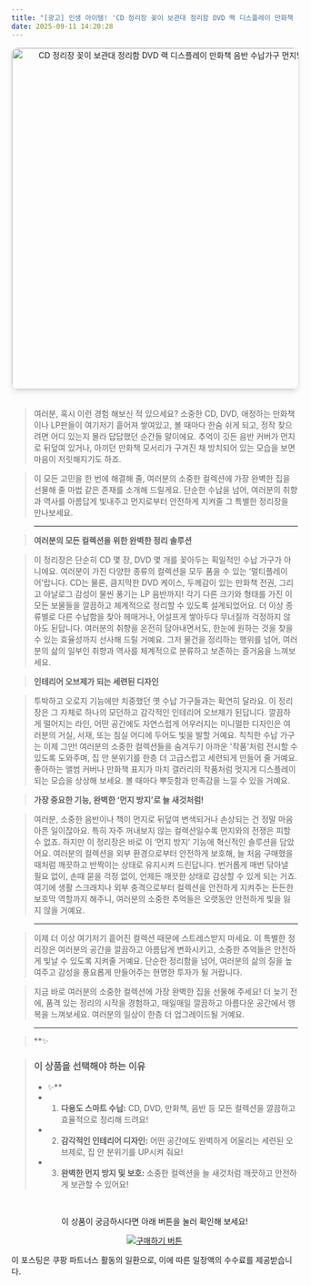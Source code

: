 ```yaml
---
title: "[광고] 인생 아이템! 'CD 정리장 꽂이 보관대 정리함 DVD 랙 디스플레이 만화책 음반 수납가구 먼지방지'을(를) 만나보세요."
date: 2025-09-11 14:20:28
---
```


<div align="center">
    <a href="https://link.coupang.com/re/AFFSDP?lptag=AF8916626&pageKey=7471636811&itemId=20922256358&vendorItemId=87989088762&traceid=V0-153-2ebb2995263e4a46&requestid=20250911232006635116902099&token=31850C%7CGM" target="_blank">
        <img src="https://ads-partners.coupang.com/image1/9hTlTFmeUv__9AXG9htUbWOLRvwnxrWAUSUUS1sOkXJEkUlvb38HNrTt3LM2mEptoPiVuCobGNFTPGyBBowX8tx8sw09ze8RmlgkcdK4_KDbnQnYYgVdmAPPWIH9ez1HBVIWGMoSRlGvMeYFCh0JrlrgUV5Z-srNhkBuwNzjSNkcjNceGnXkvrPp1jieP-288S0UmiMAemxunRxxu85UWRq3bSpBkakQFGuLXgr61F7KHsqE9p0Zgurzi0KVvlCIlO7v49y0EjN6dWnYChmJY4asOkVNEQ3q2pzR-jPewYsNB14W" alt="CD 정리장 꽂이 보관대 정리함 DVD 랙 디스플레이 만화책 음반 수납가구 먼지방지 이미지" width="600" style="max-width: 100%; height: auto; border-radius: 12px; border: 1px solid #e0e0e0; box-shadow: 0 4px 8px rgba(0,0,0,0.1);">
    </a>
</div>
<br>

> 여러분, 혹시 이런 경험 해보신 적 있으세요? 소중한 CD, DVD, 애정하는 만화책이나 LP판들이 여기저기 흩어져 쌓여있고, 볼 때마다 한숨 쉬게 되고, 정작 찾으려면 어디 있는지 몰라 답답했던 순간들 말이에요. 추억이 깃든 음반 커버가 먼지로 뒤덮여 있거나, 아끼던 만화책 모서리가 구겨진 채 방치되어 있는 모습을 보면 마음이 저릿해지기도 하죠.

> 이 모든 고민을 한 번에 해결해 줄, 여러분의 소중한 컬렉션에 가장 완벽한 집을 선물해 줄 마법 같은 존재를 소개해 드릴게요. 단순한 수납을 넘어, 여러분의 취향과 역사를 아름답게 빛내주고 먼지로부터 안전하게 지켜줄 그 특별한 정리장을 만나보세요.

> ---

> **여러분의 모든 컬렉션을 위한 완벽한 정리 솔루션**

> 이 정리장은 단순히 CD 몇 장, DVD 몇 개를 꽂아두는 획일적인 수납 가구가 아니에요. 여러분이 가진 다양한 종류의 컬렉션을 모두 품을 수 있는 ‘멀티플레이어’랍니다. CD는 물론, 큼지막한 DVD 케이스, 두께감이 있는 만화책 전권, 그리고 아날로그 감성이 물씬 풍기는 LP 음반까지! 각기 다른 크기와 형태를 가진 이 모든 보물들을 깔끔하고 체계적으로 정리할 수 있도록 설계되었어요. 더 이상 종류별로 다른 수납함을 찾아 헤매거나, 어설프게 쌓아두다 무너질까 걱정하지 않아도 된답니다. 여러분의 취향을 온전히 담아내면서도, 한눈에 원하는 것을 찾을 수 있는 효율성까지 선사해 드릴 거예요. 그저 물건을 정리하는 행위를 넘어, 여러분의 삶의 일부인 취향과 역사를 체계적으로 분류하고 보존하는 즐거움을 느껴보세요.

> **인테리어 오브제가 되는 세련된 디자인**

> 투박하고 오로지 기능에만 치중했던 옛 수납 가구들과는 확연히 달라요. 이 정리장은 그 자체로 하나의 모던하고 감각적인 인테리어 오브제가 된답니다. 깔끔하게 떨어지는 라인, 어떤 공간에도 자연스럽게 어우러지는 미니멀한 디자인은 여러분의 거실, 서재, 또는 침실 어디에 두어도 빛을 발할 거예요. 칙칙한 수납 가구는 이제 그만! 여러분의 소중한 컬렉션들을 숨겨두기 아까운 '작품'처럼 전시할 수 있도록 도와주며, 집 안 분위기를 한층 더 고급스럽고 세련되게 만들어 줄 거예요. 좋아하는 앨범 커버나 만화책 표지가 마치 갤러리의 작품처럼 멋지게 디스플레이 되는 모습을 상상해 보세요. 볼 때마다 뿌듯함과 만족감을 느낄 수 있을 거예요.

> **가장 중요한 기능, 완벽한 ‘먼지 방지’로 늘 새것처럼!**

> 여러분, 소중한 음반이나 책이 먼지로 뒤덮여 변색되거나 손상되는 건 정말 마음 아픈 일이잖아요. 특히 자주 꺼내보지 않는 컬렉션일수록 먼지와의 전쟁은 피할 수 없죠. 하지만 이 정리장은 바로 이 ‘먼지 방지’ 기능에 혁신적인 솔루션을 담았어요. 여러분의 컬렉션을 외부 환경으로부터 안전하게 보호해, 늘 처음 구매했을 때처럼 깨끗하고 반짝이는 상태로 유지시켜 드린답니다. 번거롭게 매번 닦아낼 필요 없이, 손때 묻을 걱정 없이, 언제든 깨끗한 상태로 감상할 수 있게 되는 거죠. 여기에 생활 스크래치나 외부 충격으로부터 컬렉션을 안전하게 지켜주는 든든한 보호막 역할까지 해주니, 여러분의 소중한 추억들은 오랫동안 안전하게 빛을 잃지 않을 거예요.

> ---

> 이제 더 이상 여기저기 흩어진 컬렉션 때문에 스트레스받지 마세요. 이 특별한 정리장은 여러분의 공간을 깔끔하고 아름답게 변화시키고, 소중한 추억들은 안전하게 빛날 수 있도록 지켜줄 거예요. 단순한 정리함을 넘어, 여러분의 삶의 질을 높여주고 감성을 풍요롭게 만들어주는 현명한 투자가 될 거랍니다.

> 지금 바로 여러분의 소중한 컬렉션에 가장 완벽한 집을 선물해 주세요! 더 늦기 전에, 품격 있는 정리의 시작을 경험하고, 매일매일 깔끔하고 아름다운 공간에서 행복을 느껴보세요. 여러분의 일상이 한층 더 업그레이드될 거예요.

> ---

> **✨


> ### 이 상품을 선택해야 하는 이유
> - ✨**
> - 1.  **다용도 스마트 수납:** CD, DVD, 만화책, 음반 등 모든 컬렉션을 깔끔하고 효율적으로 정리해 드려요!
> - 2.  **감각적인 인테리어 디자인:** 어떤 공간에도 완벽하게 어울리는 세련된 오브제로, 집 안 분위기를 UP시켜 줘요!
> - 3.  **완벽한 먼지 방지 및 보호:** 소중한 컬렉션을 늘 새것처럼 깨끗하고 안전하게 보관할 수 있어요!


<br>

<div align="center">
  <p>이 상품이 궁금하시다면 아래 버튼을 눌러 확인해 보세요!</p>
  <a href="https://link.coupang.com/re/AFFSDP?lptag=AF8916626&pageKey=7471636811&itemId=20922256358&vendorItemId=87989088762&traceid=V0-153-2ebb2995263e4a46&requestid=20250911232006635116902099&token=31850C%7CGM" target="_blank">
    <img src="https://img.shields.io/badge/지금 바로 구매하기-FF5722?style=for-the-badge&logo=coupa&logoColor=white" alt="구매하기 버튼">
  </a>
</div>

이 포스팅은 쿠팡 파트너스 활동의 일환으로, 이에 따른 일정액의 수수료를 제공받습니다.
